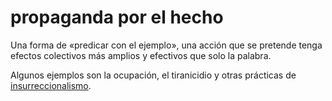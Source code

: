 # propaganda por el hecho

Una forma de «predicar con el ejemplo», una acción que se pretende tenga efectos colectivos más amplios y efectivos que solo la palabra.

Algunos ejemplos son la ocupación, el tiranicidio y otras prácticas de [insurreccionalismo](insurreccionalismo.md).
